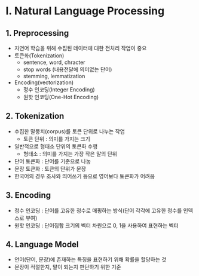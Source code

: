# I. Natural Language Processing
## 1. Preprocessing
- 자연어 학습을 위해 수집된 데이터에 대한 전처리 작업이 중요
- 토큰화(Tokenization)
  - sentence, word, chracter
  - stop words (내용전달에 의미없는 단어)
  - stemming, lemmatization
- Encoding(vectorization)
  - 정수 인코딩(Integer Encoding)
  - 원핫 인코딩(One-Hot Encoding)

## 2. Tokenization
- 수집한 말뭉치(corpus)를 토큰 단위로 나누는 작업
  - 토큰 단위 : 의미를 가지는 크기
- 일반적으로 형태소 단위의 토큰화 수행
  - 형태소 : 의미를 가지는 가장 작은 말의 단위
- 단어 토큰화 : 단어를 기준으로 나눔
- 문장 토큰화 : 토큰의 단위가 문장
- 한국어의 경우 조사와 띄어쓰기 등으로 영어보다 토큰화가 어려움

## 3. Encoding
- 정수 인코딩 : 단어를 고유한 정수로 매핑하는 방식(단어 각각에 고유한 정수를 인덱스로 부여)
- 원핫 인코딩 : 단어집합 크기의 벡터 차원으로 0, 1을 사용하여 표현하는 벡터

## 4. Language Model
- 언어(단어, 문장)에 존재하는 특징을 표현하기 위해 확률을 할당하는 것
- 문장이 적절한지, 말이 되는지 판단하기 위한 기준